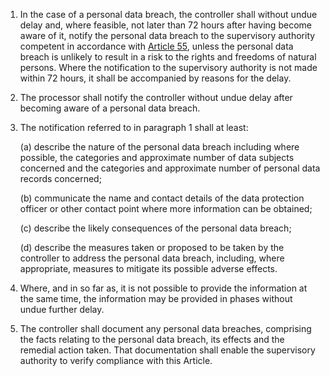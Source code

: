 1. In the case of a personal data breach, the controller shall without undue delay and, where feasible, not later than 72 hours after having become aware of it, notify the personal data breach to the supervisory authority competent in accordance with [Article 55](/gdpr/articles/55-competence/), unless the personal data breach is unlikely to result in a risk to the rights and freedoms of natural persons. Where the notification to the supervisory authority is not made within 72 hours, it shall be accompanied by reasons for the delay.

2. The processor shall notify the controller without undue delay after becoming aware of a personal data breach.

3. The notification referred to in paragraph 1 shall at least:

    (a) describe the nature of the personal data breach including where possible, the categories and approximate number of data subjects concerned and the categories and approximate number of personal data records concerned;

    (b) communicate the name and contact details of the data protection officer or other contact point where more information can be obtained;

    &#40;c) describe the likely consequences of the personal data breach;

    (d) describe the measures taken or proposed to be taken by the controller to address the personal data breach, including, where appropriate, measures to mitigate its possible adverse effects.

4. Where, and in so far as, it is not possible to provide the information at the same time, the information may be provided in phases without undue further delay.

5. The controller shall document any personal data breaches, comprising the facts relating to the personal data breach, its effects and the remedial action taken. That documentation shall enable the supervisory authority to verify compliance with this Article.
